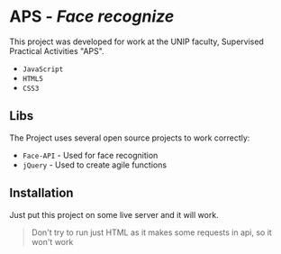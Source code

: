 
# APS - _Face recognize_

This project was developed for work at the UNIP faculty, Supervised Practical Activities "APS".

 - `JavaScript`
 - `HTML5`
 - `CSS3`

## Libs

The Project uses several open source projects to work correctly:

- `Face-API` - Used for face recognition 
- `jQuery` - Used to create agile functions 

## Installation

Just put this project on some live server and it will work.

> Don't try to run just HTML as it makes some requests in api, so it won't work

